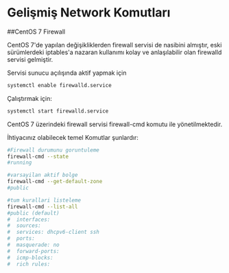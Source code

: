 # Gelişmiş Network Komutları

##CentOS 7 Firewall

CentOS 7'de yapılan değişikliklerden firewall servisi de nasibini almıştır, eski sürümlerdeki iptables'a nazaran kullanımı kolay ve anlaşılabilir olan firewalld servisi gelmiştir.

Servisi sunucu açılışında aktif yapmak için 
```bash
systemctl enable firewalld.service
```
Çalıştırmak için:
```bash
systemctl start firewalld.service
```
CentOS 7 üzerindeki firewall servisi firewall-cmd komutu ile yönetilmektedir.

İhtiyacınız olabilecek temel Komutlar şunlardır:
```bash
#Firewall durumunu goruntuleme
firewall-cmd --state
#running

#varsayilan aktif bolge
firewall-cmd --get-default-zone
#public

#tum kurallari listeleme
firewall-cmd --list-all
#public (default)
#  interfaces: 
#  sources: 
#  services: dhcpv6-client ssh
#  ports: 
#  masquerade: no
#  forward-ports: 
#  icmp-blocks: 
#  rich rules: 
```